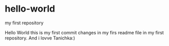 # hello-world
my first repository

Hello World this is my first commit changes in my firs readme file in my first repository.
And i lovve Tanichka:)

